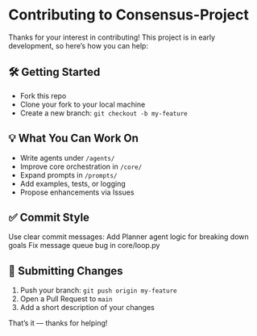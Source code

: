# Contributing to Consensus-Project

Thanks for your interest in contributing! This project is in early development, so here’s how you can help:

## 🛠 Getting Started
- Fork this repo
- Clone your fork to your local machine
- Create a new branch: `git checkout -b my-feature`

## 💡 What You Can Work On
- Write agents under `/agents/`
- Improve core orchestration in `/core/`
- Expand prompts in `/prompts/`
- Add examples, tests, or logging
- Propose enhancements via Issues

## ✅ Commit Style
Use clear commit messages:
Add Planner agent logic for breaking down goals
Fix message queue bug in core/loop.py


## 🚀 Submitting Changes
1. Push your branch: `git push origin my-feature`
2. Open a Pull Request to `main`
3. Add a short description of your changes

That’s it — thanks for helping!
